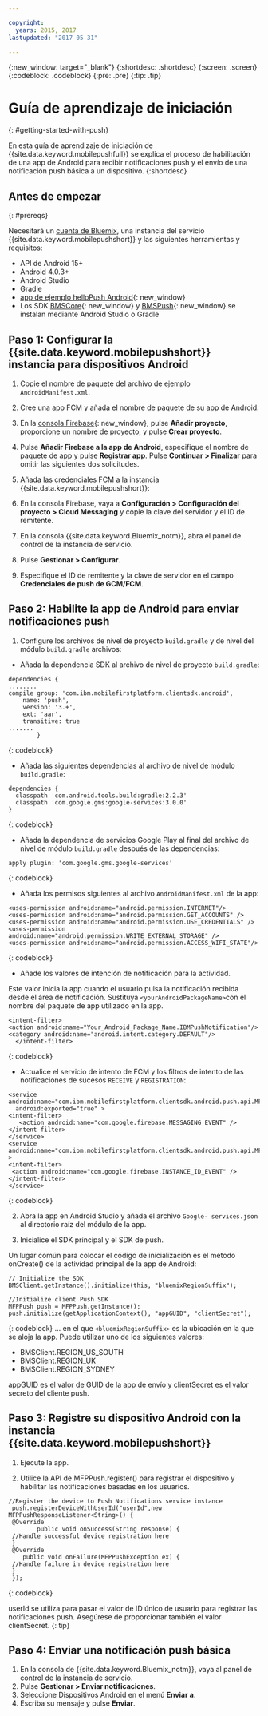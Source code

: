 ```yaml
---

copyright:
  years: 2015, 2017
lastupdated: "2017-05-31"

---
```


{:new_window: target="_blank"}
{:shortdesc: .shortdesc}
{:screen: .screen}
{:codeblock: .codeblock}
{:pre: .pre}
{:tip: .tip}

# Guía de aprendizaje de iniciación
{: #getting-started-with-push}

En esta guía de aprendizaje de iniciación de {{site.data.keyword.mobilepushfull}} se explica el proceso de habilitación de una app de Android para recibir notificaciones push y el envío de una notificación push básica a un dispositivo.
{:shortdesc}

<div id="prerequisites"></div>

## Antes de empezar
{: #prereqs}

Necesitará un [cuenta de Bluemix](https://console.bluemix.net/registration/), una instancia del servicio {{site.data.keyword.mobilepushshort}} y las siguientes herramientas y requisitos:

  * API de Android 15+
  * Android 4.0.3+
  * Android Studio
  * Gradle
  * [app de ejemplo helloPush Android](https://github.com/ibm-bluemix-mobile-services/bms-samples-android-hellopush){: new_window}
  * Los SDK [BMSCore](https://github.com/ibm-bluemix-mobile-services/bms-clientsdk-android-core){: new_window} y
  [BMSPush](https://github.com/ibm-bluemix-mobile-services/bms-clientsdk-android-push){: new_window} se instalan mediante
  Android Studio o Gradle

## Paso 1: Configurar la {{site.data.keyword.mobilepushshort}} instancia para dispositivos Android

1. Copie el nombre de paquete del archivo de ejemplo `AndroidManifest.xml`.

2. Cree una app FCM y añada el nombre de paquete de su app de Android:
  1. En la [consola Firebase](https://console.firebase.google.com){: new_window}, pulse **Añadir proyecto**, proporcione un nombre  de proyecto, y pulse **Crear proyecto**.
  2. Pulse **Añadir Firebase a la app de Android**, especifique el nombre de paquete de app y pulse **Registrar app**. Pulse **Continuar &gt; Finalizar** para omitir las siguientes dos solicitudes. 

3. Añada las credenciales FCM a la instancia {{site.data.keyword.mobilepushshort}}:
  1. En la consola Firebase, vaya a **Configuración &gt; Configuración del proyecto &gt; Cloud Messaging** y copie la clave del servidor y el ID de remitente.
  2. En la consola {{site.data.keyword.Bluemix_notm}}, abra el panel de control de la instancia de servicio.
  3. Pulse **Gestionar &gt; Configurar**.
  4. Especifique el ID de remitente y la clave de servidor en el campo **Credenciales de push de GCM/FCM**.

## Paso 2: Habilite la app de Android para enviar notificaciones push

1. Configure los archivos de nivel de proyecto `build.gradle` y de nivel del módulo `build.gradle` archivos:

  * Añada la dependencia SDK al archivo de nivel de proyecto `build.gradle`:
  
  ```
  dependencies {
  ........
  compile group: 'com.ibm.mobilefirstplatform.clientsdk.android',
      name: 'push',
      version: '3.+',
      ext: 'aar',
      transitive: true
  .......
	      }
  ```
  {: codeblock}

  * Añada las siguientes dependencias al archivo de nivel de módulo `build.gradle`:
  
  ```
  dependencies {
    classpath 'com.android.tools.build:gradle:2.2.3'
    classpath 'com.google.gms:google-services:3.0.0'
  }
  ```
  {: codeblock}
  
  * Añada la dependencia de servicios Google Play al final del archivo de nivel de módulo `build.gradle` después de las dependencias:
  
  ```
  apply plugin: 'com.google.gms.google-services'
  ```
  {: codeblock}
  
  * Añada los permisos siguientes al archivo `AndroidManifest.xml` de la app:
  
  ```
  <uses-permission android:name="android.permission.INTERNET"/>
  <uses-permission android:name="android.permission.GET_ACCOUNTS" />
  <uses-permission android:name="android.permission.USE_CREDENTIALS" />
  <uses-permission android:name="android.permission.WRITE_EXTERNAL_STORAGE" />
  <uses-permission android:name="android.permission.ACCESS_WIFI_STATE"/>
  ```
  {: codeblock}
  
  * Añade los valores de intención de notificación para la actividad. 
  
  Este valor inicia la app cuando el usuario pulsa la notificación recibida desde el área de notificación. Sustituya `<yourAndroidPackageName>`con el nombre del paquete de app utilizado en la app.
  
  ```
  <intent-filter>
  <action android:name="Your_Android_Package_Name.IBMPushNotification"/>
  <category android:name="android.intent.category.DEFAULT"/>
 	</intent-filter>
  ```
  {: codeblock}
  
  * Actualice el servicio de intento de FCM y los filtros de intento de las notificaciones de sucesos `RECEIVE` y `REGISTRATION`:
  
  ```
  <service android:name="com.ibm.mobilefirstplatform.clientsdk.android.push.api.MFPPushIntentService"
    android:exported="true" >
  <intent-filter>
     <action android:name="com.google.firebase.MESSAGING_EVENT" />
  </intent-filter>
  </service>
  <service
  android:name="com.ibm.mobilefirstplatform.clientsdk.android.push.api.MFPPush"android:exported="true" >
  <intent-filter>
   <action android:name="com.google.firebase.INSTANCE_ID_EVENT" />
  </intent-filter>
  </service>
  ```
  {: codeblock}
  
2. Abra la app en Android Studio y añada el archivo `Google- services.json` al directorio raíz del módulo de la app.

3. Inicialice el SDK principal y el SDK de push. 

Un lugar común para colocar el código de inicialización es el método onCreate() de la actividad principal de la app de Android:

```
// Initialize the SDK
BMSClient.getInstance().initialize(this, "bluemixRegionSuffix");

//Initialize client Push SDK
MFPPush push = MFPPush.getInstance();
push.initialize(getApplicationContext(), "appGUID", "clientSecret");
```
{: codeblock}
... en el que `<bluemixRegionSuffix>` es la ubicación en la que se aloja la app. Puede utilizar uno de los siguientes valores:

  * BMSClient.REGION_US_SOUTH
  * BMSClient.REGION_UK
  * BMSClient.REGION_SYDNEY

appGUID es el valor de GUID de la app de envío y clientSecret es el valor secreto del cliente push. 

## Paso 3: Registre su dispositivo Android con la instancia {{site.data.keyword.mobilepushshort}}

1. Ejecute la app.

2. Utilice la API de MFPPush.register() para registrar el dispositivo y habilitar las notificaciones basadas en los usuarios.

```
//Register the device to Push Notifications service instance
 push.registerDeviceWithUserId("userId",new MFPPushResponseListener<String>() {
 @Override
		public void onSuccess(String response) {
 //Handle successful device registration here
 }
 @Override
    public void onFailure(MFPPushException ex) {
 //Handle failure in device registration here
 }
 });
 ```
 {: codeblock}
 
 
 userId se utiliza para pasar el valor de ID único de usuario para registrar las notificaciones push. Asegúrese de proporcionar también el valor clientSecret.
 {: tip}
 
 ## Paso 4: Enviar una notificación push básica
 
 1. En la consola de {{site.data.keyword.Bluemix_notm}}, vaya al panel de control de la instancia de servicio.
 2. Pulse **Gestionar &gt; Enviar notificaciones**.
 3. Seleccione Dispositivos Android en el menú **Enviar a**.
 4. Escriba su mensaje y pulse **Enviar**. 
 
